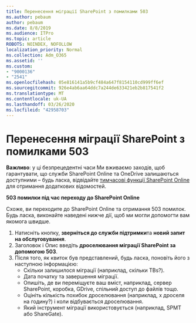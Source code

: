 ```yaml
---
title: Перенесення міграції SharePoint з помилками 503
ms.author: pebaum
author: pebaum
ms.date: 8/8/2019
ms.audience: ITPro
ms.topic: article
ROBOTS: NOINDEX, NOFOLLOW
localization_priority: Normal
ms.collection: Adm_O365
ms.assetid: ''
ms.custom:
- "9000136"
- "2541"
ms.openlocfilehash: 05e816141a5b9cf484a647f8154110cd999ff6ef
ms.sourcegitcommit: 926e4ab6aa64ddc7a244de633421eb2b817541f2
ms.translationtype: MT
ms.contentlocale: uk-UA
ms.lasthandoff: 03/26/2020
ms.locfileid: "42958703"
---
```

# <a name="sharepoint-migration-throttling-with-503-errors"></a>Перенесення міграції SharePoint з помилками 503

**Важливо**: у ці безпрецедентні часи Ми вживаємо заходів, щоб гарантувати, що служби SharePoint Online та OneDrive залишаються доступними – будь ласка, відвідайте [тимчасові функції SharePoint Online](https://aka.ms/ODSPAdjustments) для отримання додаткових відомостей.

**503 помилки під час переходу до SharePoint Online**

Схоже, ви переходите до SharePoint Online та отримання 503 помилок. Будь ласка, виконайте наведені нижче дії, щоб ми могли допомогти вам якомога швидше. 

1. Натисніть кнопку, **зверніться до служби підтримки**та **новий запит на обслуговування**.
2. Заголовок і Опис введіть **дроселювання міграції SharePoint за допомогою 503**.
3. Після того, як квиток був представлений, будь ласка, поновіть його з наступною інформацією:
    - Скільки залишилося міграції (наприклад, скільки TBs?).
    - Дата початку та завершення міграції.
    - Опишіть, де ви переміщуєте ваш вміст, наприклад, сервер SharePoint, коробка, GDrive, спільний доступ до файлів тощо.
    - Оцініть кількість похибок дроселювання (наприклад, x дроселя на годину?) і коли відбувається дроселювання.
    - Який інструмент міграції використовується (наприклад, SPMT або ShareGate).


